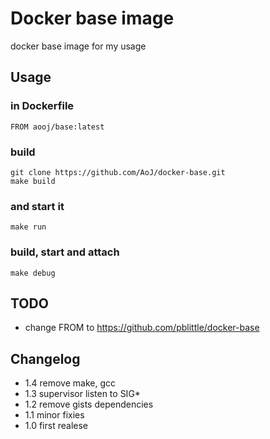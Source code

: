 # Docker base image

docker base image for my usage

## Usage

### in Dockerfile
    FROM aooj/base:latest

### build
    git clone https://github.com/AoJ/docker-base.git
    make build
    
### and start it
    make run

### build, start and attach
    make debug

    
## TODO
- change FROM to https://github.com/pblittle/docker-base


## Changelog
- 1.4 remove make, gcc
- 1.3 supervisor listen to SIG*
- 1.2 remove gists dependencies
- 1.1 minor fixies
- 1.0 first realese
